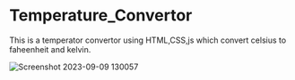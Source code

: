 # Temperature_Convertor

This is a temperator convertor using HTML,CSS,js which convert celsius to faheenheit and kelvin.

![Screenshot 2023-09-09 130057](https://github.com/kopalshukla786/Temperature_Convertor/assets/114242670/28966c2a-ca13-40b5-bde7-b7147997ecf0)
